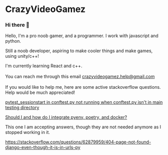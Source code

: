 # CrazyVideoGamez
### Hi there 👋

Hello, I'm a pro noob gamer, and a programmer. I work with javascript and python.

Still a noob developer, aspiring to make cooler things and make games, using unity/c++!

I'm currently learning React and c++.
<br /><br />
You can reach me through this email
crazyvideogamez.help@gmail.com
<br /><br />
If you would like to help me, here are some active stackoverflow questions. Help would be much appreciated!

[pytest_sessionstart in conftest.py not running when conftest.py isn't in main testing directory](https://stackoverflow.com/questions/65704048/pytest-sessionstart-in-conftest-py-not-running-when-conftest-py-isnt-in-main-te)

[Should I and how do I integrate pyenv, poetry, and docker?](https://stackoverflow.com/questions/65768775/should-i-and-how-do-i-integrate-pyenv-poetry-and-docker)

This one I am accepting answers, though they are not needed anymore as I stopped working in it.

https://stackoverflow.com/questions/62879959/404-page-not-found-django-even-though-it-is-in-urls-py
<!--
**CrazyVideoGamez/CrazyVideoGamez** is a ✨ _special_ ✨ repository because its `README.md` (this file) appears on your GitHub profile.

Here are some ideas to get you started:

- 🔭 I’m currently working on ...
- 🌱 I’m currently learning ...
- 👯 I’m looking to collaborate on ...
- 🤔 I’m looking for help with ...
- 💬 Ask me about ...
- 📫 How to reach me: ...
- 😄 Pronouns: ...
- ⚡ Fun fact: ...
-->
